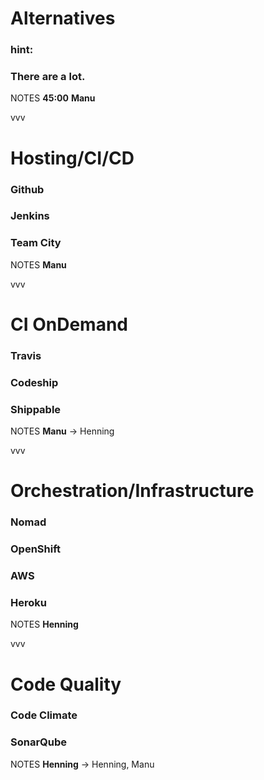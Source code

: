 #   Alternatives<!-- .element: class="fragment shrink" data-fragment-index="1" -->

### hint:<!-- .element: class="fragment" data-fragment-index="2" -->

### There are a lot.<!-- .element: class="fragment" data-fragment-index="3" -->

NOTES
**45:00**
**Manu**

vvv

#   Hosting/CI/CD<!-- .element: class="fragment shrink" data-fragment-index="1" -->

### Github<!-- .element: class="fragment" data-fragment-index="2" -->

### Jenkins<!-- .element: class="fragment" data-fragment-index="3" -->

### Team City<!-- .element: class="fragment" data-fragment-index="4" -->

NOTES
**Manu**

vvv

#   CI OnDemand<!-- .element: class="fragment shrink" data-fragment-index="1" -->

### Travis<!-- .element: class="fragment" data-fragment-index="2" -->

### Codeship<!-- .element: class="fragment" data-fragment-index="3" -->

### Shippable<!-- .element: class="fragment" data-fragment-index="4" -->

NOTES
**Manu** -> Henning

vvv

#   Orchestration/Infrastructure<!-- .element: class="fragment shrink" data-fragment-index="1" -->

### Nomad<!-- .element: class="fragment" data-fragment-index="2" -->

### OpenShift<!-- .element: class="fragment" data-fragment-index="3" -->

### AWS<!-- .element: class="fragment" data-fragment-index="4" -->

### Heroku<!-- .element: class="fragment" data-fragment-index="5" -->

NOTES
**Henning**

vvv

#   Code Quality<!-- .element: class="fragment shrink" data-fragment-index="1" -->

### Code Climate<!-- .element: class="fragment" data-fragment-index="2" -->

### SonarQube<!-- .element: class="fragment" data-fragment-index="3" -->

NOTES
**Henning** -> Henning, Manu

